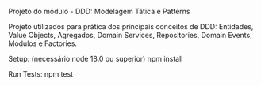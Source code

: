 
Projeto do módulo - DDD: Modelagem Tática e Patterns

Projeto utilizados para prática dos principais conceitos de DDD:
Entidades, Value Objects, Agregados, Domain Services, 
Repositories, Domain Events, Módulos e Factories.

Setup:
(necessário node 18.0 ou superior)
npm install

Run Tests:
npm test